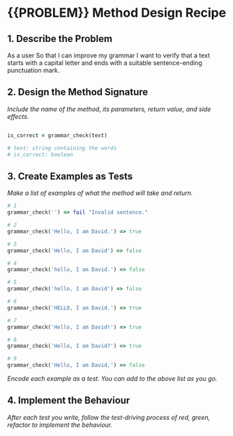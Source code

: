 # {{PROBLEM}} Method Design Recipe

## 1. Describe the Problem

As a user
So that I can improve my grammar
I want to verify that a text starts with a capital letter and ends with a suitable sentence-ending punctuation mark.

## 2. Design the Method Signature

_Include the name of the method, its parameters, return value, and side effects._

```ruby

is_correct = grammar_check(text)

# text: string containing the words 
# is_correct: boolean 
```

## 3. Create Examples as Tests

_Make a list of examples of what the method will take and return._

```ruby
# 1
grammar_check('') => fail "Invalid sentence."

# 2 
grammar_check('Hello, I am David.') => true 

# 3
grammar_check('Hello, I am David') => false

# 4
grammar_check('hello, I am David.') => false 

# 5
grammar_check('hello, I am David') => false 

# 6
grammar_check('HELLO, I am David.') => true

# 7
grammar_check('Hello, I am David!') => true 

# 8
grammar_check('Hello, I am David?') => true 

# 9
grammar_check('Hello, I am David,') => false
```

_Encode each example as a test. You can add to the above list as you go._

## 4. Implement the Behaviour

_After each test you write, follow the test-driving process of red, green, refactor to implement the behaviour._
